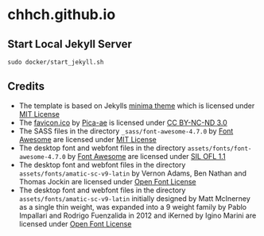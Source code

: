 # chhch.github.io

## Start Local Jekyll Server

```shell
sudo docker/start_jekyll.sh
```

## Credits

-   The template is based on Jekylls [minima theme](https://github.com/jekyll/minima) which is licensed under [MIT License](https://github.com/jekyll/minima/blob/master/LICENSE.txt)
-   The [favicon.ico](https://www.iconfinder.com/icons/71616/blue_moleskine_icon#size=512) by [Pica-ae](https://pica-ae.deviantart.com/) is licensed under [CC BY-NC-ND 3.0](https://creativecommons.org/licenses/by-nc-nd/3.0/)
-    The SASS files in the directory `_sass/font-awesome-4.7.0` by [Font Awesome](http://fontawesome.io/) are licensed under [MIT License](https://opensource.org/licenses/mit-license.html)
-    The desktop font and webfont files in the directory `assets/fonts/font-awesome-4.7.0` by [Font Awesome](http://fontawesome.io/) are licensed under [SIL OFL 1.1](http://scripts.sil.org/OFL)
-   The desktop font and webfont files in the directory `assets/fonts/amatic-sc-v9-latin` by Vernon Adams, Ben Nathan and Thomas Jockin are licensed under [Open Font License](http://scripts.sil.org/cms/scripts/page.php?site_id=nrsi&id=OFL_web)
-   The desktop font and webfont files in the directory `assets/fonts/amatic-sc-v9-latin` initially designed by Matt McInerney as a single thin weight, was expanded into a 9 weight family by Pablo Impallari and Rodrigo Fuenzalida in 2012 and iKerned by Igino Marini are licensed under [Open Font License](http://scripts.sil.org/cms/scripts/page.php?site_id=nrsi&id=OFL_web)
